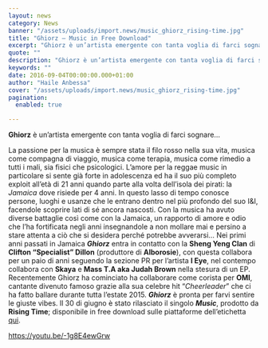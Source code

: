 ```yaml
---
layout: news
category: News
banner: "/assets/uploads/import.news/music_ghiorz_rising-time.jpg"
title: "Ghiorz – Music in Free Download"
excerpt: "Ghiorz è un’artista emergente con tanta voglia di farci sognare… La passione per la musica è sempre stata il filo rosso nella sua vita, musica come compagna di viaggio, musica come terapia, musica come rimedio a tutti i mali, sia fisici che psicologici. L’amore per la reggae music in particolare si sente già forte in [&hellip"
quote: ""
description: "Ghiorz è un’artista emergente con tanta voglia di farci sognare… La passione per la musica è sempre stata il filo rosso nella sua vita, musica come compagna di viaggio, musica come terapia, musica come rimedio a tutti i mali, sia fisici che psicologici. L’amore per la reggae music in particolare si sente già forte in [&hellip"
keywords: ""
date: 2016-09-04T00:00:00.000+01:00
author: "Haile Anbessa"
cover: "/assets/uploads/import.news/music_ghiorz_rising-time.jpg"
pagination:
  enabled: true

---
```


  
**Ghiorz** è un’artista emergente con tanta voglia di farci sognare…

La passione per la musica è sempre stata il filo rosso nella sua vita, musica come compagna di viaggio, musica come terapia, musica come rimedio a tutti i mali, sia fisici che psicologici. L’amore per la reggae music in particolare si sente già forte in adolescenza ed ha il suo più completo exploit all’età di 21 anni quando parte alla volta dell’isola dei pirati: la _Jamaica_ dove risiede per 4 anni. In questo lasso di tempo conosce persone, luoghi e usanze che le entrano dentro nel più profondo del suo I&I, facendole scoprire lati di sé ancora nascosti. Con la musica ha avuto diverse battaglie così come con la Jamaica, un rapporto di amore e odio che l’ha fortificata negli anni insegnandole a non mollare mai e persino a stare attenta a ciò che si desidera perché potrebbe avverarsi… Nei primi anni passati in Jamaica _**Ghiorz**_ entra in contatto con la **Sheng Yeng Clan** di **Clifton “Specialist” Dillon** (produttore di **Alborosie**), con questa collabora per un paio di anni seguendo la sezione PR per l’artista **I Eye**, nel contempo collabora con **Skaya** e **Mass T.A aka Judah Brown** nella stesura di un EP. Recentemente Ghiorz ha cominciato ha collaborare come corista per **OMI**, cantante divenuto famoso grazie alla sua celebre hit “_Cheerleader_” che ci ha fatto ballare durante tutta l’estate 2015\. **_Ghiorz_** è pronta per farvi sentire le giuste vibes. Il 30 di giugno è stato rilasciato il singolo **_Music_**, prodotto da **Rising Time**; disponibile in free download sulle piattaforme dell’etichetta [qui](http://www.risingtimenews.com/2016/06/download-music-by-ghiorz.html).

https://youtu.be/-1g8E4ewGrw